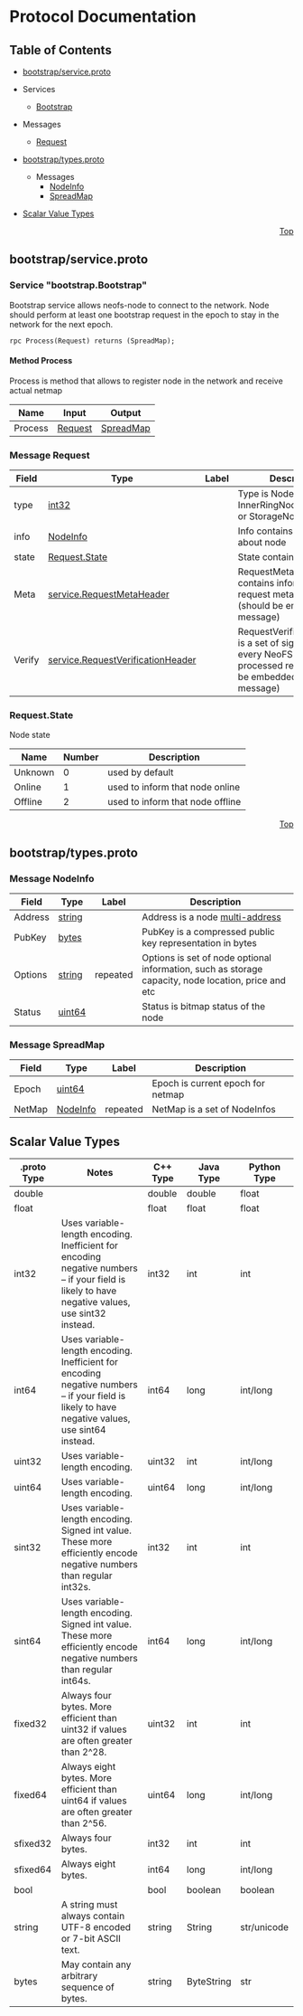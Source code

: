 # Protocol Documentation
<a name="top"></a>

## Table of Contents

- [bootstrap/service.proto](#bootstrap/service.proto)
 - Services
    - [Bootstrap](#bootstrap.Bootstrap)
    
  - Messages
    - [Request](#bootstrap.Request)
    

- [bootstrap/types.proto](#bootstrap/types.proto)

  - Messages
    - [NodeInfo](#bootstrap.NodeInfo)
    - [SpreadMap](#bootstrap.SpreadMap)
    

- [Scalar Value Types](#scalar-value-types)



<a name="bootstrap/service.proto"></a>
<p align="right"><a href="#top">Top</a></p>

## bootstrap/service.proto




<a name="bootstrap.Bootstrap"></a>

### Service "bootstrap.Bootstrap"
Bootstrap service allows neofs-node to connect to the network. Node should
perform at least one bootstrap request in the epoch to stay in the network
for the next epoch.

```
rpc Process(Request) returns (SpreadMap);

```

#### Method Process

Process is method that allows to register node in the network and receive actual netmap

| Name | Input | Output |
| ---- | ----- | ------ |
| Process | [Request](#bootstrap.Request) | [SpreadMap](#bootstrap.SpreadMap) |
 <!-- end services -->


<a name="bootstrap.Request"></a>

### Message Request



| Field | Type | Label | Description |
| ----- | ---- | ----- | ----------- |
| type | [int32](#int32) |  | Type is NodeType, can be InnerRingNode (type=1) or StorageNode (type=2) |
| info | [NodeInfo](#bootstrap.NodeInfo) |  | Info contains information about node |
| state | [Request.State](#bootstrap.Request.State) |  | State contains node status |
| Meta | [service.RequestMetaHeader](#service.RequestMetaHeader) |  | RequestMetaHeader contains information about request meta headers (should be embedded into message) |
| Verify | [service.RequestVerificationHeader](#service.RequestVerificationHeader) |  | RequestVerificationHeader is a set of signatures of every NeoFS Node that processed request (should be embedded into message) |

 <!-- end messages -->


<a name="bootstrap.Request.State"></a>

### Request.State
Node state

| Name | Number | Description |
| ---- | ------ | ----------- |
| Unknown | 0 | used by default |
| Online | 1 | used to inform that node online |
| Offline | 2 | used to inform that node offline |


 <!-- end enums -->



<a name="bootstrap/types.proto"></a>
<p align="right"><a href="#top">Top</a></p>

## bootstrap/types.proto


 <!-- end services -->


<a name="bootstrap.NodeInfo"></a>

### Message NodeInfo



| Field | Type | Label | Description |
| ----- | ---- | ----- | ----------- |
| Address | [string](#string) |  | Address is a node [multi-address](https://github.com/multiformats/multiaddr) |
| PubKey | [bytes](#bytes) |  | PubKey is a compressed public key representation in bytes |
| Options | [string](#string) | repeated | Options is set of node optional information, such as storage capacity, node location, price and etc |
| Status | [uint64](#uint64) |  | Status is bitmap status of the node |


<a name="bootstrap.SpreadMap"></a>

### Message SpreadMap



| Field | Type | Label | Description |
| ----- | ---- | ----- | ----------- |
| Epoch | [uint64](#uint64) |  | Epoch is current epoch for netmap |
| NetMap | [NodeInfo](#bootstrap.NodeInfo) | repeated | NetMap is a set of NodeInfos |

 <!-- end messages -->

 <!-- end enums -->



## Scalar Value Types

| .proto Type | Notes | C++ Type | Java Type | Python Type |
| ----------- | ----- | -------- | --------- | ----------- |
| <a name="double" /> double |  | double | double | float |
| <a name="float" /> float |  | float | float | float |
| <a name="int32" /> int32 | Uses variable-length encoding. Inefficient for encoding negative numbers – if your field is likely to have negative values, use sint32 instead. | int32 | int | int |
| <a name="int64" /> int64 | Uses variable-length encoding. Inefficient for encoding negative numbers – if your field is likely to have negative values, use sint64 instead. | int64 | long | int/long |
| <a name="uint32" /> uint32 | Uses variable-length encoding. | uint32 | int | int/long |
| <a name="uint64" /> uint64 | Uses variable-length encoding. | uint64 | long | int/long |
| <a name="sint32" /> sint32 | Uses variable-length encoding. Signed int value. These more efficiently encode negative numbers than regular int32s. | int32 | int | int |
| <a name="sint64" /> sint64 | Uses variable-length encoding. Signed int value. These more efficiently encode negative numbers than regular int64s. | int64 | long | int/long |
| <a name="fixed32" /> fixed32 | Always four bytes. More efficient than uint32 if values are often greater than 2^28. | uint32 | int | int |
| <a name="fixed64" /> fixed64 | Always eight bytes. More efficient than uint64 if values are often greater than 2^56. | uint64 | long | int/long |
| <a name="sfixed32" /> sfixed32 | Always four bytes. | int32 | int | int |
| <a name="sfixed64" /> sfixed64 | Always eight bytes. | int64 | long | int/long |
| <a name="bool" /> bool |  | bool | boolean | boolean |
| <a name="string" /> string | A string must always contain UTF-8 encoded or 7-bit ASCII text. | string | String | str/unicode |
| <a name="bytes" /> bytes | May contain any arbitrary sequence of bytes. | string | ByteString | str |

